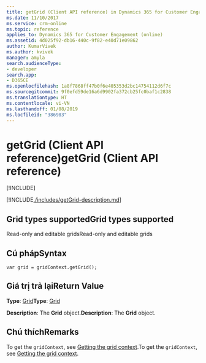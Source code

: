 ```yaml
---
title: getGrid (Client API reference) in Dynamics 365 for Customer Engagement| MicrosoftDocs
ms.date: 11/10/2017
ms.service: crm-online
ms.topic: reference
applies_to: Dynamics 365 for Customer Engagement (online)
ms.assetid: 4d025f92-db16-440c-9f82-e40d71e09862
author: KumarVivek
ms.author: kvivek
manager: amyla
search.audienceType:
- developer
search.app:
- D365CE
ms.openlocfilehash: 1a8f7868ff47b0f6e405353d2bc14754112d6f7c
ms.sourcegitcommit: 9f0efd59de16a6d9902fa372cb25fc0baf1c2838
ms.translationtype: HT
ms.contentlocale: vi-VN
ms.lasthandoff: 01/08/2019
ms.locfileid: "386983"
---
```

# <a name="getgrid-client-api-reference"></a><span data-ttu-id="64064-102">getGrid (Client API reference)</span><span class="sxs-lookup"><span data-stu-id="64064-102">getGrid (Client API reference)</span></span>

[!INCLUDE[](../../../../../includes/cc_applies_to_update_9_0_0.md)]

[!INCLUDE[./includes/getGrid-description.md](./includes/getGrid-description.md)]

## <a name="grid-types-supported"></a><span data-ttu-id="64064-103">Grid types supported</span><span class="sxs-lookup"><span data-stu-id="64064-103">Grid types supported</span></span>

<span data-ttu-id="64064-104">Read-only and editable grids</span><span class="sxs-lookup"><span data-stu-id="64064-104">Read-only and editable grids</span></span>

## <a name="syntax"></a><span data-ttu-id="64064-105">Cú pháp</span><span class="sxs-lookup"><span data-stu-id="64064-105">Syntax</span></span>

`var grid = gridContext.getGrid();`

## <a name="return-value"></a><span data-ttu-id="64064-106">Giá trị trả lại</span><span class="sxs-lookup"><span data-stu-id="64064-106">Return Value</span></span>

<span data-ttu-id="64064-107">**Type**: [Grid](../grid.md)</span><span class="sxs-lookup"><span data-stu-id="64064-107">**Type**: [Grid](../grid.md)</span></span>

<span data-ttu-id="64064-108">**Description**: The **Grid** object.</span><span class="sxs-lookup"><span data-stu-id="64064-108">**Description**: The **Grid** object.</span></span>

## <a name="remarks"></a><span data-ttu-id="64064-109">Chú thích</span><span class="sxs-lookup"><span data-stu-id="64064-109">Remarks</span></span>

<span data-ttu-id="64064-110">To get the `gridContext`, see [Getting the grid context](../../grids.md#bkmk_gridcontext).</span><span class="sxs-lookup"><span data-stu-id="64064-110">To get the `gridContext`, see [Getting the grid context](../../grids.md#bkmk_gridcontext).</span></span> 


